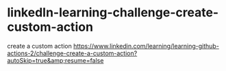 # linkedIn-learning-challenge-create-custom-action
create a custom action https://www.linkedin.com/learning/learning-github-actions-2/challenge-create-a-custom-action?autoSkip=true&amp;resume=false

